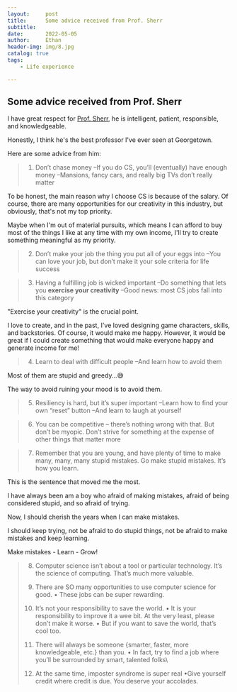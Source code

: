 ```yaml
---
layout:     post
title:      Some advice received from Prof. Sherr
subtitle:   
date:       2022-05-05
author:     Ethan
header-img: img/8.jpg
catalog: true
tags:
    - Life experience

---
```




## Some advice received from Prof. Sherr

I have great respect for [Prof. Sherr](https://seclab.cs.georgetown.edu/msherr/), he is intelligent, patient, responsible, and knowledgeable. 

Honestly, I think he's the best professor I've ever seen at Georgetown.

Here are some advice from him:

> 1. Don’t chase money
>    –If you do CS, you’ll (eventually) have enough money
>    –Mansions, fancy cars, and really big TVs don’t really matter

To be honest, the main reason why I choose CS is because of the salary. Of course, there are many opportunities for our creativity in this industry, but obviously, that's not my top priority.

Maybe when I'm out of material pursuits, which means I can afford to buy most of the things I like at any time with my own income, I'll try to create something meaningful as my priority.

> 2. Don’t make your job the thing you put all of your eggs into
>    –You can love your job, but don’t make it your sole criteria for life success

> 3. Having a fulfilling job is wicked important
>    –Do something that lets you **exercise your creativity**
>    –Good news: most CS jobs fall into this category

"Exercise your creativity" is the crucial point. 

I love to create, and in the past, I've loved designing game characters, skills, and backstories. Of course, it would make me happy. However, it would be great if I could create something that would make everyone happy and generate income for me!

> 4. Learn to deal with difficult people
>    –And learn how to avoid them

Most of them are stupid and greedy...😅

The way to avoid ruining your mood is to avoid them.

> 5. Resiliency is hard, but it’s super important
>    –Learn how to find your own “reset” button
>    –And learn to laugh at yourself

> 6. You can be competitive – there’s nothing wrong with that.
>    But don’t be myopic. Don’t strive for something at the expense of other things that matter more

> 7. Remember that you are young, and have plenty of time to make many, many, many stupid mistakes. Go make stupid mistakes. It’s how you learn.

This is the sentence that moved me the most. 

I have always been am a boy who afraid of making mistakes, afraid of being considered stupid, and so afraid of trying. 

Now, I should cherish the years when I can make mistakes. 

I should keep trying, not be afraid to do stupid things, not be afraid to make mistakes and keep learning. 

Make mistakes - Learn - Grow!

> 8. Computer science isn’t about a tool or particular technology. It’s the science of computing. That’s much more valuable.
>
> 9. There are SO many opportunities to use computer science for good.
>    • These jobs can be super rewarding.
>
> 10. It’s not your responsibility to save the world.
>     • It is your responsibility to improve it a wee bit. At the very least, please don’t make it worse.
>     • But if you want to save the world, that’s cool too.
>
> 11. There will always be someone {smarter, faster, more knowledgeable, etc.} than you.
>     • In fact, try to find a job where you’ll be surrounded by smart, talented folks\
> 12. At the same time, imposter syndrome is super real
>     •Give yourself credit where credit is due. You deserve your accolades.

